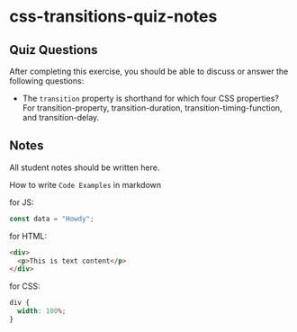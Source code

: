 # css-transitions-quiz-notes

## Quiz Questions

After completing this exercise, you should be able to discuss or answer the following questions:

- The `transition` property is shorthand for which four CSS properties?
For transition-property, transition-duration, transition-timing-function, and transition-delay.

## Notes

All student notes should be written here.


How to write `Code Examples` in markdown

for JS:

```javascript
const data = "Howdy";
```

for HTML:

```html
<div>
  <p>This is text content</p>
</div>
```

for CSS:

```css
div {
  width: 100%;
}
```
